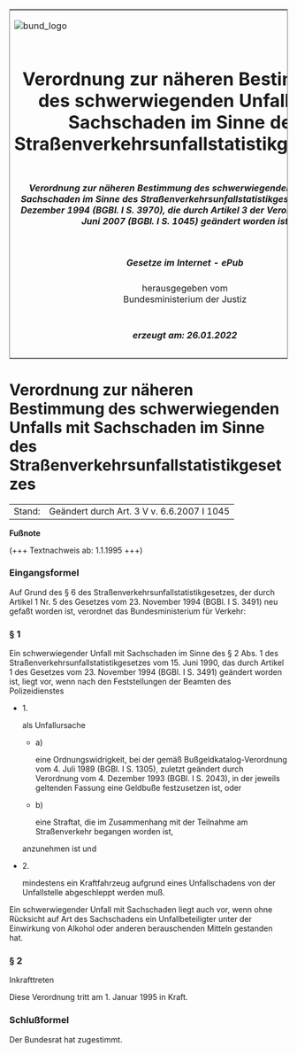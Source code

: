 <span id="DECKBLATT.html"></span>

<table border="0" frame="border" width="100%">

<tr valign="top">

<td align="left">

![bund\_logo](BfJ_2021_Web_de_de.gif)

</td>

<td align="right">

 

</td>

</tr>

<tr align="center" valign="middle">

<td colspan="2">

# Verordnung zur näheren Bestimmung des schwerwiegenden Unfalls mit Sachschaden im Sinne des Straßenverkehrsunfallstatistikgesetzes

</td>

</tr>

<tr align="center" valign="middle">

<td colspan="2">

##### Verordnung zur näheren Bestimmung des schwerwiegenden Unfalls mit Sachschaden im Sinne des Straßenverkehrsunfallstatistikgesetzes vom 21. Dezember 1994 (BGBl. I S. 3970), die durch Artikel 3 der Verordnung vom 6. Juni 2007 (BGBl. I S. 1045) geändert worden ist

</td>

</tr>

<tr align="center" valign="middle">

<td colspan="2">

  
  

##### Gesetze im Internet - ePub  
  
herausgegeben vom  
Bundesministerium der Justiz

</td>

</tr>

<tr align="center" valign="bottom">

<td colspan="2">

  
  

##### erzeugt am: 26.01.2022

</td>

</tr>

</table>

<span id="BJNR397000994.html"></span>

# Verordnung zur näheren Bestimmung des schwerwiegenden Unfalls mit Sachschaden im Sinne des Straßenverkehrsunfallstatistikgesetzes

<div>

<div class="jnhtml">

|        |                                            |
| ------ | ------------------------------------------ |
| Stand: | Geändert durch Art. 3 V v. 6.6.2007 I 1045 |

</div>

</div>

<div>

  
**Fußnote**

<div class="jnhtml">

<div>

<div class="jurAbsatz">

(+++ Textnachweis ab: 1.1.1995 +++)

</div>

</div>

</div>

</div>

<span id="BJNR397000994BJNE000100307.html"></span>

### Eingangsformel  

<div>

<div class="jnhtml">

<div>

<div class="jurAbsatz">

Auf Grund des § 6 des Straßenverkehrsunfallstatistikgesetzes, der durch
Artikel 1 Nr. 5 des Gesetzes vom 23. November 1994 (BGBl. I S. 3491) neu
gefaßt worden ist, verordnet das Bundesministerium für Verkehr:

</div>

</div>

</div>

</div>

<span id="BJNR397000994BJNE000201308.html"></span>

### § 1  

<div>

<div class="jnhtml">

<div>

<div class="jurAbsatz">

Ein schwerwiegender Unfall mit Sachschaden im Sinne des § 2 Abs. 1 des
Straßenverkehrsunfallstatistikgesetzes vom 15. Juni 1990, das durch
Artikel 1 des Gesetzes vom 23. November 1994 (BGBl. I S. 3491) geändert
worden ist, liegt vor, wenn nach den Feststellungen der Beamten des
Polizeidienstes

  - 1\.
    
    <div style="">
    
    als Unfallursache
    
      - a)
        
        <div style="">
        
        eine Ordnungswidrigkeit, bei der gemäß Bußgeldkatalog-Verordnung
        vom 4. Juli 1989 (BGBl. I S. 1305), zuletzt geändert durch
        Verordnung vom 4. Dezember 1993 (BGBl. I S. 2043), in der
        jeweils geltenden Fassung eine Geldbuße festzusetzen ist, oder
        
        </div>
    
      - b)
        
        <div style="">
        
        eine Straftat, die im Zusammenhang mit der Teilnahme am
        Straßenverkehr begangen worden ist,
        
        </div>
    
    </div>
    
    <div style="">
    
    anzunehmen ist und
    
    </div>

  - 2\.
    
    <div style="">
    
    mindestens ein Kraftfahrzeug aufgrund eines Unfallschadens von der
    Unfallstelle abgeschleppt werden muß.
    
    </div>

Ein schwerwiegender Unfall mit Sachschaden liegt auch vor, wenn ohne
Rücksicht auf Art des Sachschadens ein Unfallbeteiligter unter der
Einwirkung von Alkohol oder anderen berauschenden Mitteln gestanden hat.

</div>

</div>

</div>

</div>

<span id="BJNR397000994BJNE000300307.html"></span>

### § 2  
Inkrafttreten

<div>

<div class="jnhtml">

<div>

<div class="jurAbsatz">

Diese Verordnung tritt am 1. Januar 1995 in Kraft.

</div>

</div>

</div>

</div>

<span id="BJNR397000994BJNE000400307.html"></span>

### Schlußformel  

<div>

<div class="jnhtml">

<div>

<div class="jurAbsatz">

Der Bundesrat hat zugestimmt.

</div>

</div>

</div>

</div>
